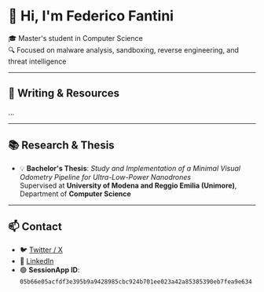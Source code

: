 # 👋 Hi, I'm Federico Fantini

🎓 Master's student in Computer Science  
🔍 Focused on malware analysis, sandboxing, reverse engineering, and threat intelligence

---

## 📝 Writing & Resources

...

---

## 📚 Research & Thesis

- 💡 **Bachelor's Thesis**: _Study and Implementation of a Minimal Visual Odometry Pipeline for Ultra-Low-Power Nanodrones_  
  Supervised at **University of Modena and Reggio Emilia (Unimore)**, Department of **Computer Science**

---

## 📫 Contact
- 🐦 [Twitter / X](https://x.com/ffantini_)  
- 🔗 [LinkedIn](https://www.linkedin.com/in/federico-fantini-7407412a0)
- 🟢 **SessionApp ID**: `05b66e05acfdf3e395b9a9428985cbc924b701ee023a42a85385390eb7fea9e634`
